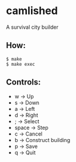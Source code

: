 # camlished
A survival city builder

## How:
```
$ make 
$ make exec
```

## Controls:
* w -> Up
* s -> Down
* a -> Left
* d -> Right
* ; -> Select
* space -> Step
* c -> Cancel
* b -> Construct building
* p -> Save
* q -> Quit
